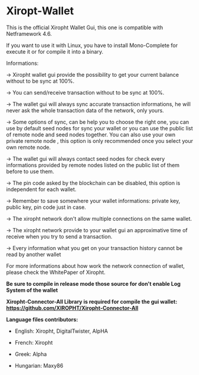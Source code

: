 # Xiropt-Wallet

This is the official Xiropht Wallet Gui, this one is compatible with Netframework 4.6. 

If you want to use it with Linux, you have to install Mono-Complete for execute it or for compile it into a binary.

Informations:

-> Xiropht wallet gui provide the possibility to get your current balance without to be sync at 100%.

-> You can send/receive transaction without to be sync at 100%.

-> The wallet gui will always sync accurate transaction informations, he will never ask the whole transaction data of the network, only yours.

-> Some options of sync, can be help you to choose the right one, you can use by default seed nodes for sync your wallet or you can use the public list of remote node and seed nodes together. You can also use your own private remote node , this option is only recommended once you select your own remote node. 

-> The wallet gui will always contact seed nodes for check every informations provided by remote nodes listed on the public list of them before to use them.

-> The pin code asked by the blockchain can be disabled, this option is independent for each wallet.

-> Remember to save somewhere your wallet informations: private key, public key, pin code just in case.

-> The xiropht network don't allow multiple connections on the same wallet. 

-> The xiropht network provide to your wallet gui an approximative time of receive when you try to send a transaction.

-> Every information what you get on your transaction history cannot be read by another wallet

For more informations about how work the network connection of wallet, please check the WhitePaper of Xiropht.

**Be sure to compile in release mode those source for don't enable Log System of the wallet**

**Xiropht-Connector-All Library is required for compile the gui wallet: https://github.com/XIROPHT/Xiropht-Connector-All**

**Language files contributors:**

- English: Xiropht, DigitalTwister, AlpHA

- French: Xiropht

- Greek: Alpha

- Hungarian: Maxy86
